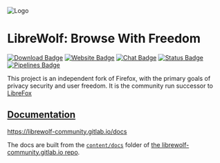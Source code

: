 ![Logo](https://gitlab.com/librewolf-community/librewolf/raw/master/branding/logo/Logo.svg)

# LibreWolf: Browse With Freedom
[![Download Badge](https://img.shields.io/badge/Download-purple.svg)](https://gitlab.com/librewolf-community/librewolf/releases)
[![Website Badge](https://img.shields.io/badge/Website-librewolf--community.gitlab.io-blue.svg)](https://LibreWolf-Community.gitlab.io)
[![Chat Badge](https://img.shields.io/badge/Chat-Gitter-blue.svg)](https://gitter.im/librewolf-community/librewolf)
[![Status Badge](https://img.shields.io/badge/Status-Active_Development-brightgreen.svg)](https://gitlab.com/librewolf-community/librewolf/commits/master)
[![Pipelines Badge](https://gitlab.com/librewolf-community/librewolf/badges/master/pipeline.svg)](https://gitlab.com/librewolf-community/librewolf/pipelines)

This project is an independent fork of Firefox, with the primary goals of privacy security and user freedom. It is the community run successor to [LibreFox](https://github.com/intika/Librefox)

## [Documentation](https://librewolf-community.gitlab.io/docs)

https://librewolf-community.gitlab.io/docs

The docs are built from the [`content/docs`](https://gitlab.com/librewolf-community/librewolf-community.gitlab.io/tree/master/content/docs) folder of [the librewolf-community.gitlab.io repo](https://gitlab.com/librewolf-community/librewolf-community.gitlab.io).
